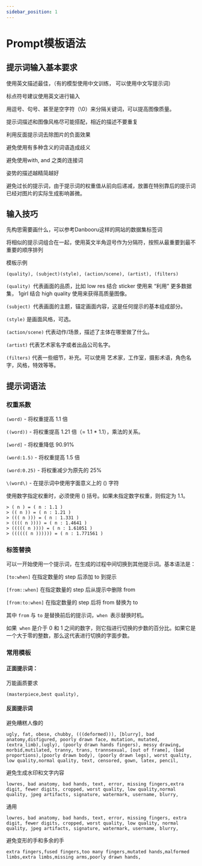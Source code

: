 ```yaml
---
sidebar_position: 1
---
```


# Prompt模板语法


## 提示词输入基本要求
使用英文描述最佳，（有的模型使用中文训练， 可以使用中文写提示词）

标点符号建议使用英文进行输入

用逗号、句号、甚至是空字符（\0）来分隔关键词，可以提高图像质量。

提示词描述和图像风格尽可能搭配，相近的描述不要重复

利用反面提示词去除图片的负面效果

避免使用有多种含义的词语造成歧义

避免使用with, and 之类的连接词

姿势的描述越精简越好

避免过长的提示词，由于提示词的权重值从前向后递减，放置在特别靠后的提示词已经对图片的实际生成影响甚微。

## 输入技巧
先构思需要画什么，可以参考Danbooru这样的网站的数据集标签词

将相似的提示词组合在一起，使用英文半角逗号作为分隔符，按照从最重要到最不重要的顺序排列

模板示例
```
(quality), (subject)(style), (action/scene), (artist), (filters)

```

```(quality) ```代表画面的品质，比如 low res 结合 sticker 使用来 “利用” 更多数据集， 1girl 结合 high quality 使用来获得高质量图像。

```(subject) ```代表画面的主题，锚定画面内容，这是任何提示的基本组成部分。

```(style)``` 是画面风格，可选。

```(action/scene)``` 代表动作/场景，描述了主体在哪里做了什么。

```(artist)``` 代表艺术家名字或者出品公司名字。

```(filters)``` 代表一些细节，补充。可以使用 艺术家，工作室，摄影术语，角色名字，风格，特效等等。


## 提示词语法

### 权重系数
```(word)``` - 将权重提高 1.1 倍

```((word))``` - 将权重提高 1.21 倍（= 1.1 * 1.1），乘法的关系。

```[word]``` - 将权重降低 90.91%

```(word:1.5)``` - 将权重提高 1.5 倍

```(word:0.25)``` - 将权重减少为原先的 25%

```\(word\)``` - 在提示词中使用字面意义上的 () 字符


使用数字指定权重时，必须使用 () 括号。如果未指定数字权重，则假定为 1.1。

```
> ( n ) = ( n : 1.1 )
> (( n )) = ( n : 1.21 )
> ((( n ))) = ( n : 1.331 )
> (((( n )))) = ( n : 1.4641 )
> ((((( n )))) = ( n : 1.61051 )
> (((((( n )))))) = ( n : 1.771561 )
```

### 标签替换

可以一开始使用一个提示词，在生成的过程中间切换到其他提示词。基本语法是：

```[to:when]``` 在指定数量的 step 后添加 to 到提示

```[from::when]``` 在指定数量的 step 后从提示中删除 from

```[from:to:when]``` 在指定数量的 step 后将 from 替换为 to

其中  ```from``` 与 ```to``` 是替换前后的提示词，```when ```表示替换时机。

如果``` when``` 是介于 0 和 1 之间的数字，则它指进行切换的步数的百分比。如果它是一个大于零的整数，那么这代表进行切换的字面步数。

### 常用模板

#### 正面提示词：

万能画质要求

```
(masterpiece,best quality),
```
####  反面提示词

避免糟糕人像的
```
ugly, fat, obese, chubby, (((deformed))), [blurry], bad anatomy,disfigured, poorly drawn face, mutation, mutated, (extra_limb),(ugly), (poorly drawn hands fingers), messy drawing, morbid,mutilated, tranny, trans, trannsexual, [out of frame], (bad proportions),(poorly drawn body), (poorly drawn legs), worst quality, low quality,normal quality, text, censored, gown, latex, pencil,
```

避免生成水印和文字内容
```
lowres, bad anatomy, bad hands, text, error, missing fingers,extra digit, fewer digits, cropped, worst quality, low quality,normal quality, jpeg artifacts, signature, watermark, username, blurry,
```

通用
```
lowres, bad anatomy, bad hands, text, error, missing fingers, extra digit, fewer digits, cropped, worst quality, low quality, normal quality, jpeg artifacts, signature, watermark, username, blurry,
```

避免变形的手和多余的手
```
extra fingers,fused fingers,too many fingers,mutated hands,malformed limbs,extra limbs,missing arms,poorly drawn hands,
```



